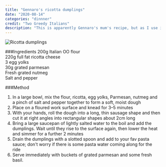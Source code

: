 ```yaml
---
title: "Gennaro's ricotta dumplings"
date: "2020-08-14"
categories: "dinnner"
credit: "Two Greedy Italians"
description: "This is apparently Gennaro's mum's recipe, but as I use it all the time, I have added it here.  Nothing better than home made gnocchi"
---
```

![Ricotta dumplings](./ricottaGnocchi.png)

###Ingredients
200g Italian OO flour  
220g full fat ricotta cheese  
3 egg yolks  
30g grated parmesan  
Fresh grated nutmeg  
Salt and pepper

###Method
1. In a large bowl, mix the flour, ricotta, egg yolks, Parmesan, nutmeg and a pinch of salt and pepper together to form a soft, moist dough
2. Place on a floured work surface and knead for 3–5 minutes 
3. With your hands, roll the dough into a long, thin sausage shape and then cut it at right angles into rectangular shapes about 2cm long 
4. Bring a large saucepan of lightly salted water to the boil and add the dumplings. Wait until they rise to the surface again, then lower the heat and simmer for a further 2 minutes 
5. Drain the dumplings with a slotted spoon and add to your fav pasta sauce; don't worry if there is some pasta water coming along for the ride 
6. Serve immediately with buckets of grated parmesan and some fresh basil.
